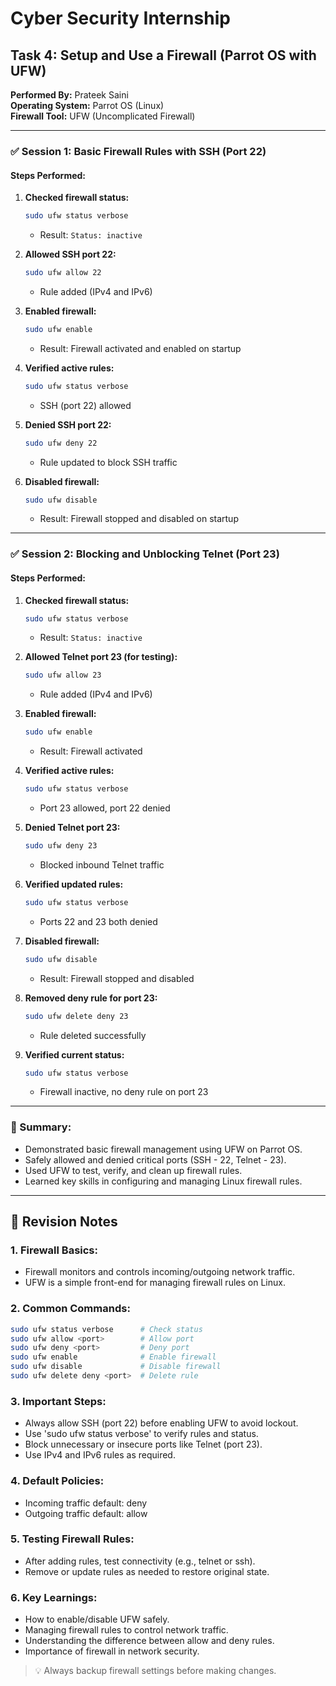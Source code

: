 # Cyber Security Internship  
## Task 4: Setup and Use a Firewall (Parrot OS with UFW)

**Performed By:** Prateek Saini  
**Operating System:** Parrot OS (Linux)  
**Firewall Tool:** UFW (Uncomplicated Firewall)

---

### ✅ Session 1: Basic Firewall Rules with SSH (Port 22)

#### Steps Performed:

1. **Checked firewall status:**
   ```bash
   sudo ufw status verbose
   ```
   - Result: `Status: inactive`

2. **Allowed SSH port 22:**
   ```bash
   sudo ufw allow 22
   ```
   - Rule added (IPv4 and IPv6)

3. **Enabled firewall:**
   ```bash
   sudo ufw enable
   ```
   - Result: Firewall activated and enabled on startup

4. **Verified active rules:**
   ```bash
   sudo ufw status verbose
   ```
   - SSH (port 22) allowed

5. **Denied SSH port 22:**
   ```bash
   sudo ufw deny 22
   ```
   - Rule updated to block SSH traffic

6. **Disabled firewall:**
   ```bash
   sudo ufw disable
   ```
   - Result: Firewall stopped and disabled on startup

---

### ✅ Session 2: Blocking and Unblocking Telnet (Port 23)

#### Steps Performed:

1. **Checked firewall status:**
   ```bash
   sudo ufw status verbose
   ```
   - Result: `Status: inactive`

2. **Allowed Telnet port 23 (for testing):**
   ```bash
   sudo ufw allow 23
   ```
   - Rule added (IPv4 and IPv6)

3. **Enabled firewall:**
   ```bash
   sudo ufw enable
   ```
   - Result: Firewall activated

4. **Verified active rules:**
   ```bash
   sudo ufw status verbose
   ```
   - Port 23 allowed, port 22 denied

5. **Denied Telnet port 23:**
   ```bash
   sudo ufw deny 23
   ```
   - Blocked inbound Telnet traffic

6. **Verified updated rules:**
   ```bash
   sudo ufw status verbose
   ```
   - Ports 22 and 23 both denied

7. **Disabled firewall:**
   ```bash
   sudo ufw disable
   ```
   - Result: Firewall stopped and disabled

8. **Removed deny rule for port 23:**
   ```bash
   sudo ufw delete deny 23
   ```
   - Rule deleted successfully

9. **Verified current status:**
   ```bash
   sudo ufw status verbose
   ```
   - Firewall inactive, no deny rule on port 23

---

### 📝 Summary:

- Demonstrated basic firewall management using UFW on Parrot OS.
- Safely allowed and denied critical ports (SSH - 22, Telnet - 23).
- Used UFW to test, verify, and clean up firewall rules.
- Learned key skills in configuring and managing Linux firewall rules.

---

## 🧠 Revision Notes

### 1. Firewall Basics:
- Firewall monitors and controls incoming/outgoing network traffic.
- UFW is a simple front-end for managing firewall rules on Linux.

### 2. Common Commands:
```bash
sudo ufw status verbose      # Check status
sudo ufw allow <port>        # Allow port
sudo ufw deny <port>         # Deny port
sudo ufw enable              # Enable firewall
sudo ufw disable             # Disable firewall
sudo ufw delete deny <port>  # Delete rule
```

### 3. Important Steps:
- Always allow SSH (port 22) before enabling UFW to avoid lockout.
- Use 'sudo ufw status verbose' to verify rules and status.
- Block unnecessary or insecure ports like Telnet (port 23).
- Use IPv4 and IPv6 rules as required.

### 4. Default Policies:
- Incoming traffic default: deny
- Outgoing traffic default: allow

### 5. Testing Firewall Rules:
- After adding rules, test connectivity (e.g., telnet or ssh).
- Remove or update rules as needed to restore original state.

### 6. Key Learnings:
- How to enable/disable UFW safely.
- Managing firewall rules to control network traffic.
- Understanding the difference between allow and deny rules.
- Importance of firewall in network security.

> 💡 Always backup firewall settings before making changes.
